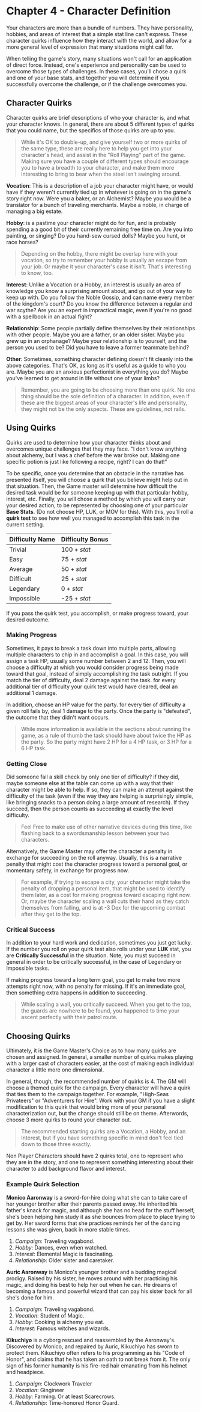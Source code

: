 # Chapter 4 - Character Definition

Your characters are more than a bundle of numbers. They have personality, hobbies, and areas of interest that a simple stat line can't express. These character quirks influence how they interact with the world, and allow for a more general level of expression that many situations might call for.

When telling the game's story, many situations won't call for an application of direct force. Instead, one's experience and personality can be used to overcome those types of challenges. In these cases, you'll chose a quirk and one of your base stats, and together you will determine if you successfully overcome the challenge, or if the challenge overcomes you.

## Character Quirks

Character quirks are brief descriptions of who your character is, and what your character knows. In general, there are about 5 different types of quirks that you could name, but the specifics of those quirks are up to you.

> While it's OK to double-up, and give yourself two or more quirks of the same type, these are really here to help you get into your character's head, and assist in the "Roll Playing" part of the game. Making sure you have a couple of different types should encourage you to have a breadth to your character, and make them more interesting to bring to bear when the steel isn't swinging around.

**Vocation**: This is a description of a job your character might have, or would have if they weren't currently tied up in whatever is going on in the game's story right now. Were you a baker, or an Alchemist? Maybe you would be a translator for a bunch of traveling merchants. Maybe a noble, in charge of managing a big estate.

**Hobby**: is a pastime your character might do for fun, and is probably spending a a good bit of their currently remaining free time on. Are you into painting, or singing? Do you hand-sew cursed dolls? Maybe you hunt, or race horses?

>Depending on the hobby, there might be overlap here with your vocation, so try to remember your hobby is usually an escape from your job. Or maybe it your character's case it isn't. That's interesting to know, too.

**Interest**: Unlike a Vocation or a Hobby, an interest is usually an area of knowledge you know a surprising amount about, and go out of your way to keep up with. Do you follow the Noble Gossip, and can name every member of the kingdom's court? Do you know the difference between a regular and war scythe? Are you an expert in impractical magic, even if you're no good with a spellbook in an actual fight?

**Relationship**: Some people partially define themselves by their relationships with other people. Maybe you are a father, or an older sister. Maybe you grew up in an orphanage? Maybe your relationship is to yourself, and the person you used to be? Did you have to leave a former teammate behind?

**Other**: Sometimes, something character defining doesn't fit cleanly into the above categories. That's OK, as long as it's useful as a guide to who you are. Maybe you are an anxious perfectionist in everything you do? Maybe you've learned to get around in life without one of your limbs?

>Remember, you are going to be choosing more than one quirk. No one thing should be the sole definition of a character. In addition, even if these are the biggest areas of your character's life and personality, they might not be the only aspects. These are guidelines, not rails.

## Using Quirks

Quirks are used to determine how your character thinks about and overcomes unique challenges that they may face. "I don't know anything about alchemy, but I was a chef before the war broke out. Making one specific potion is just like following a recipe, right? I can do that!"

To be specific, once you determine that an obstacle in the narrative has presented itself, you will choose a quirk that you believe might help out in that situation. Then, the Game master will determine how difficult the desired task would be for someone keeping up with that particular hobby, interest, etc. Finally, you will chose a method by which you will carry our your desired action, to be represented by choosing one of your particular **Base Stats**. (Do not choose HP, LUK, or MOV for this). With this, you'll roll a **quirk test** to see how well you managed to accomplish this task in the current setting.

| Difficulty Name | Difficulty Bonus |
| :---            | :---             |
| Trivial         | 100 + *stat*     |
| Easy            | 75 + *stat*      |
| Average         | 50 + *stat*      |
| Difficult       | 25 + *stat*      |
| Legendary       | 0 + *stat*       |
| Impossible      | -25 + *stat*     |

If you pass the quirk test, you accomplish, or make progress toward, your desired outcome.

### Making Progress

Sometimes, it pays to break a task down into multiple parts, allowing multiple characters to chip in and accomplish a goal. In this case, you will assign a task HP, usually some number between 2 and 12. Then, you will choose a difficulty at which you would consider progress being made toward that goal, instead of simply accomplishing the task outright. If you match the tier of difficulty, deal 2 damage against the task. for every additional tier of difficulty your quirk test would have cleared, deal an additional 1 damage.

In addition, choose an HP value for the party. for every tier of difficulty a given roll fails by, deal 1 damage to the party. Once the party is "defeated", the outcome that they didn't want occurs.

>While more information is available in the sections about running the game, as a rule of thumb the task should have about twice the HP as the party. So the party might have 2 HP for a 4 HP task, or 3 HP for a 6 HP task.

### Getting Close

Did someone fail a skill check by only one tier of difficulty? if they did, maybe someone else at the table can come up with a way that their character might be able to help. If so, they can make an attempt against the difficulty of the task (even if the way they are helping is surprisingly simple, like bringing snacks to a person doing a large amount of research). If they succeed, then the person counts as succeeding at exactly the level difficulty.
>Feel Free to make use of other narrative devices during this time, like flashing back to a swordsmanship lesson between your two characters.

Alternatively, the Game Master may offer the character a penalty in exchange for succeeding on the roll anyway. Usually, this is a narrative penalty that might cost the character progress toward a personal goal, or momentary safety, in exchange for progress now.
>For example, if trying to escape a city, your character might take the penalty of dropping a personal item, that might be used to identify them later, as a cost for making progress toward escaping right now. Or, maybe the character scaling a wall cuts their hand as they catch themselves from falling, and is at -3 Dex for the upcoming combat after they get to the top.

### Critical Success

In addition to your hard work and dedication, sometimes you just get lucky. If the number you roll on your quirk test also rolls under your **LUK** stat, you are **Critically Successful** in the situation. Note, you must succeed in general in order to be critically successful, in the case of Legendary or Impossible tasks.

If making progress toward a long term goal, you get to make two more attempts right now, with no penalty for missing. If it's an immediate goal, then something extra happens in addition to succeeding.
>While scaling a wall, you critically succeed. When you get to the top, the guards are nowhere to be found, you happened to time your ascent perfectly with their patrol route.

## Choosing Quirks

Ultimately, it is the Game Master's Choice as to how many quirks are chosen and assigned. In general, a smaller number of quirks makes playing with a larger cast of characters easier, at the cost of making each individual character a little more one dimensional.

In general, though, the recommended number of quirks is 4. The GM will choose a themed quirk for the campaign. Every character will have a quirk that ties them to the campaign together. For example, "High-Seas Privateers" or "Adventurers for Hire". Work with your GM if you have a slight modification to this quirk that would bring more of your personal characterization out, but the change should still be on theme. Afterwords, choose 3 more quirks to round your character out.
>The recommended starting quirks are a Vocation, a Hobby, and an Interest, but if you have something specific in mind don't feel tied down to those three exactly.

Non Player Characters should have 2 quirks total, one to represent who they are in the story, and one to represent something interesting about their character to add background flavor and interest.

### Example Quirk Selection

**Monico Aaronway** is a sword-for-hire doing what she can to take care of her younger brother after their parents passed away. He inherited his father's knack for magic, and although she has no head for the stuff herself, she's been helping him study it as she bounces from place to place trying to get by. Her sword forms that she practices reminds her of the dancing lessons she was given, back in more stable times.

1. *Campaign*: Traveling vagabond.
1. *Hobby*: Dances, even when watched.
1. *Interest*: Elemental Magic is fascinating.
1. *Relationship*: Older sister and caretaker.

**Auric Aaronway** is Monico's younger brother and a budding magical prodigy. Raised by his sister, he moves around with her practicing his magic, and doing his best to help her out when he can. He dreams of becoming a famous and powerful wizard that can pay his sister back for all she's done for him.

1. *Campaign*: Traveling vagabond.
1. *Vocation*: Student of Magic.
1. *Hobby*: Cooking is alchemy you eat.
1. *Interest*: Famous witches and wizards.

**Kikuchiyo** is a cyborg rescued and reassembled by the Aaronway's. Discovered by Monico, and repaired by Auric, Kikuchiyo has sworn to protect them. Kikuchiyo often refers to his programming as his "Code of Honor", and claims that he has taken an oath to not break from it. The only sign of his former humanity is his fire-red hair emanating from his helmet and headpiece.

1. *Campaign*: Clockwork Traveler
1. *Vocation*: Gingineer
1. *Hobby*: Farming. Or at least Scarecrows.
1. *Relationship*: Time-honored Honor Guard.
